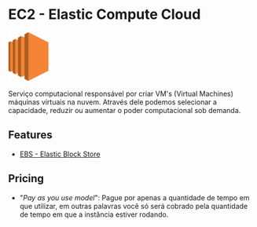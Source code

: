 # EC2 - Elastic Compute Cloud

<img height=100px; alt="ec2" src="../../Images/ec2.png" />

Serviço computacional responsável por criar VM's (Virtual Machines) máquinas virtuais na nuvem. Através dele podemos selecionar a capacidade, reduzir ou aumentar o poder computacional sob demanda.

## Features

- [EBS - Elastic Block Store](./EBS/README.md)

## Pricing 

- "*Pay as you use model*": Pague por apenas a quantidade de tempo em que utilizar, em outras palavras você só será cobrado pela quantidade de tempo em que a instância estiver rodando.